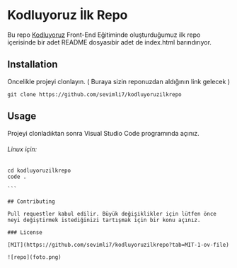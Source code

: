 # Kodluyoruz İlk Repo

Bu repo [Kodluyoruz](https://github.com/sevimli7/kodluyoruzilkrepo) Front-End Eğitiminde oluşturduğumuz ilk repo içerisinde bir adet README dosyasıbir adet de index.html barındırıyor.

## Installation

Oncelikle projeyi clonlayın. ( Buraya sizin reponuzdan aldığının link gelecek )

`git clone https://github.com/sevimli7/kodluyoruzilkrepo`

## Usage

Projeyi clonladıktan sonra Visual Studio Code programında açınız.

###### Linux için:

````
cd kodluyoruzilkrepo
code .

```

## Contributing

Pull requestler kabul edilir. Büyük değişiklikler için lütfen önce neyi değiştirmek istediğinizi tartışmak için bir konu açınız.

### License

[MIT](https://github.com/sevimli7/kodluyoruzilkrepo?tab=MIT-1-ov-file)

![repo](foto.png)

